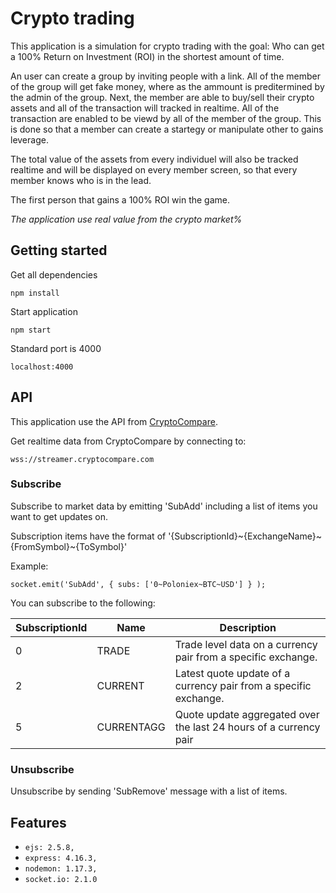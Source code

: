 # Crypto trading
This application is a simulation for crypto trading with the goal: Who can get a 100% Return on Investment (ROI) in the shortest amount of time.

An user can create a group by inviting people with a link. All of the member of the group will get fake money, where as the ammount is preditermined by the admin of the group. Next, the member are able to buy/sell their crypto assets and all of the transaction will tracked in realtime. All of the transaction are enabled to be viewd by all of the member of the group. This is done so that a member can create a startegy or manipulate other to gains leverage. 

The total value of the assets from every individuel will also be tracked realtime and will be displayed on every member screen, so that every member knows who is in the lead.

The first person that gains a 100% ROI win the game.

*The application use real value from the crypto market%*

## Getting started

Get all dependencies 
```
npm install
```

Start application
```
npm start
```

Standard port is 4000
```
localhost:4000
```

## API
This application use the API from [CryptoCompare](https://www.cryptocompare.com/api/#-api-web-socket-). 

Get realtime data from CryptoCompare by connecting to:
```
wss://streamer.cryptocompare.com
```

### Subscribe
Subscribe to market data by emitting 'SubAdd' including a list of items you want to get updates on.

Subscription items have the format of '{SubscriptionId}~{ExchangeName}~{FromSymbol}~{ToSymbol}'

Example:
```
socket.emit('SubAdd', { subs: ['0~Poloniex~BTC~USD'] } ); 
```

You can subscribe to the following:

|SubscriptionId |	Name 	| Description
|---|---|---|
|0 	| TRADE 	|Trade level data on a currency pair from a specific exchange.
|2 	| CURRENT |	Latest quote update of a currency pair from a specific exchange.
|5 	| CURRENTAGG 	| Quote update aggregated over the last 24 hours of a currency pair | from a specific exchange.


### Unsubscribe

Unsubscribe by sending 'SubRemove' message with a list of items. 



## Features

* `ejs: 2.5.8,`
* `express: 4.16.3,`
* `nodemon: 1.17.3,`
* `socket.io: 2.1.0`
